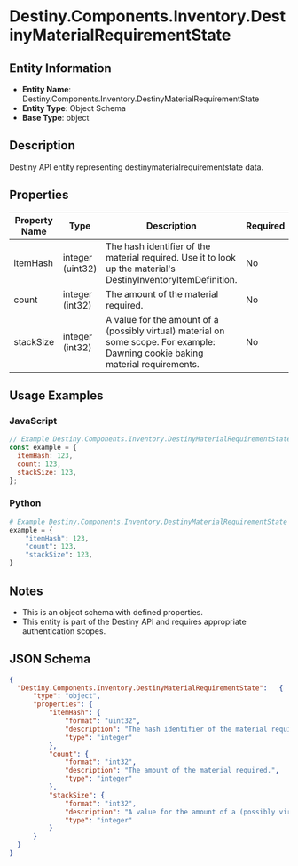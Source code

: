 # Destiny.Components.Inventory.DestinyMaterialRequirementState

## Entity Information
- **Entity Name**: Destiny.Components.Inventory.DestinyMaterialRequirementState
- **Entity Type**: Object Schema
- **Base Type**: object

## Description
Destiny API entity representing destinymaterialrequirementstate data.

## Properties

| Property Name | Type | Description | Required |
|---------------|------|-------------|----------|
| itemHash | integer (uint32) | The hash identifier of the material required. Use it to look up the material's DestinyInventoryItemDefinition. | No |
| count | integer (int32) | The amount of the material required. | No |
| stackSize | integer (int32) | A value for the amount of a (possibly virtual) material on some scope. For example: Dawning cookie baking material requirements. | No |

## Usage Examples

### JavaScript
```javascript
// Example Destiny.Components.Inventory.DestinyMaterialRequirementState object
const example = {
  itemHash: 123,
  count: 123,
  stackSize: 123,
};
```

### Python
```python
# Example Destiny.Components.Inventory.DestinyMaterialRequirementState object
example = {
    "itemHash": 123,
    "count": 123,
    "stackSize": 123,
}
```

## Notes
- This is an object schema with defined properties.
- This entity is part of the Destiny API and requires appropriate authentication scopes.

## JSON Schema
```json
{
  "Destiny.Components.Inventory.DestinyMaterialRequirementState":   {
      "type": "object",
      "properties": {
          "itemHash": {
              "format": "uint32",
              "description": "The hash identifier of the material required. Use it to look up the material's DestinyInventoryItemDefinition.",
              "type": "integer"
          },
          "count": {
              "format": "int32",
              "description": "The amount of the material required.",
              "type": "integer"
          },
          "stackSize": {
              "format": "int32",
              "description": "A value for the amount of a (possibly virtual) material on some scope. For example: Dawning cookie baking material requirements.",
              "type": "integer"
          }
      }
  }
}
```
